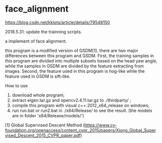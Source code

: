 # face_alignment

https://blog.csdn.net/kklots/article/details/79548150

2018.5.31: update the trainning scripts.

a implement of face alignment.

this program is a modified version of GSDM[1]. there are two major differences between this program and GSDM. First, the training samples in this program are divided into multiple subsets based on the head yaw angle, while the samples in GSDM are divided by the feature extracting from images. Second, the feature used in this program is hog-like while the feature used in GSDM is sift-like.


How to use
1. download whole program;
2. extract eigen.tar.gz and opencv2.4.11.tar.gz to ./thirdparty/  ;
3. compile this program with visual c++ 2012_x64_release on windows;
4. run run.bat or run2.bat in ./x64/Release/ to see the result. (the models are in folder 'x64/Release/models/')


[1] Global Supervised Descent Method (https://www.cv-foundation.org/openaccess/content_cvpr_2015/papers/Xiong_Global_Supervised_Descent_2015_CVPR_paper.pdf)
